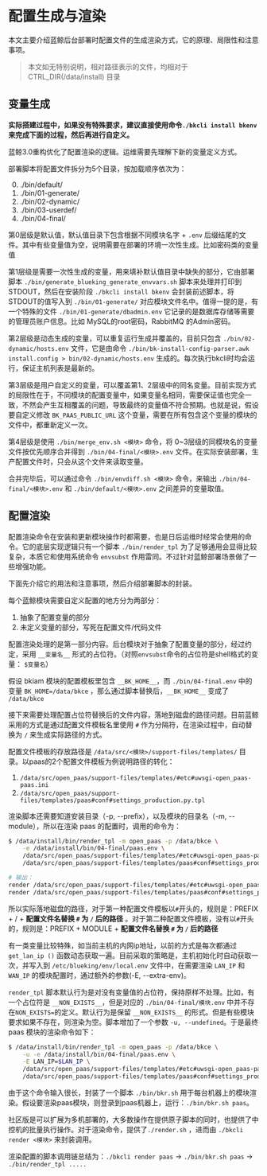 # 配置生成与渲染

本文主要介绍蓝鲸后台部署时配置文件的生成渲染方式，它的原理、局限性和注意事项。

> 本文如无特别说明，相对路径表示的文件，均相对于 CTRL_DIR(/data/install) 目录

## 变量生成

**实际搭建过程中，如果没有特殊要求，建议直接使用命令`./bkcli install bkenv`来完成下面的过程，然后再进行自定义。**

蓝鲸3.0重构优化了配置渲染的逻辑。运维需要先理解下新的变量定义方式。

部署脚本将配置文件拆分为5个目录，按加载顺序依次为：

0. ./bin/default/
1. ./bin/01-generate/
2. ./bin/02-dynamic/
3. ./bin/03-userdef/
4. ./bin/04-final/

第0层级是默认值，默认值目录下包含根据不同模块名字 + `.env` 后缀结尾的文件。其中有些变量值为空，说明需要在部署的环境一次性生成。比如密码类的变量值

第1层级是需要一次性生成的变量，用来填补默认值目录中缺失的部分，它由部署脚本 `./bin/generate_blueking_generate_envvars.sh` 脚本来处理并打印到STDOUT，然后在安装阶段 `./bkcli install bkenv` 会封装前述脚本，将STDOUT的值写入到 `./bin/01-generate/` 对应模块文件名中。值得一提的是，有一个特殊的文件 `./bin/01-generate/dbadmin.env` 它记录的是数据库存储等需要的管理员账户信息。比如 MySQL的root密码，RabbitMQ 的Admin密码。

第2层级是动态生成的变量，可以重复运行生成并覆盖的，目前只包含 `./bin/02-dynamic/hosts.env` 文件，它是由命令 `./bin/bk-install-config-parser.awk install.config > bin/02-dynamic/hosts.env` 生成的。每次执行bkcli时均会运行，保证主机列表是最新的。

第3层级是用户自定义的变量，可以覆盖第1、2层级中的同名变量。目前实现方式的局限性在于，不同模块的配置变量中，如果变量名相同，需要保证值也完全一致，不然会产生互相覆盖的问题，导致最终的变量值不符合预期。也就是说，假设要自定义修改 `BK_PAAS_PUBLIC_URL` 这个变量，需要在所有包含这个变量的模块的文件中，都重新定义一次。

第4层级是使用 `./bin/merge_env.sh <模块>` 命令，将 0~3层级的同模块名的变量文件按优先顺序合并得到 `./bin/04-final/<模块>.env` 文件。在实际安装部署，生产配置文件时，只会从这个文件来读取变量。

合并完毕后，可以通过命令 `./bin/envdiff.sh <模块>` 命令，来输出 `./bin/04-final/<模块>.env` 和 `./bin/default/<模块>.env` 之间差异的变量取值。

## 配置渲染

配置渲染命令在安装和更新模块操作时都需要，也是日后运维时经常会使用的命令。它的底层实现逻辑只有一个脚本 `./bin/render_tpl` 为了足够通用会显得比较复杂，本质它和使用系统命令 `envsubst` 作用雷同。不过针对蓝鲸部署场景做了一些增强功能。

下面先介绍它的用法和注意事项，然后介绍部署脚本的封装。

每个蓝鲸模块需要自定义配置的地方分为两部分：

1. 抽象了配置变量的部分
2. 未定义变量的部分，写死在配置文件/代码文件

配置渲染处理的是第一部分内容。后台模块对于抽象了配置变量的部分，经过约定，采用 `__变量名__` 形式的占位符。（对照`envsubst`命令的占位符是shell格式的变量： `$变量名`）

假设 bkiam 模块的配置模板里包含 `__BK_HOME__`，而 `./bin/04-final.env` 中的变量 `BK_HOME=/data/bkce` ，那么通过脚本替换后，`__BK_HOME__` 变成了 `/data/bkce`

接下来需要处理配置占位符替换后的文件内容，落地到磁盘的路径问题。目前蓝鲸采用的方式是通过配置文件模板名里使用 `#` 作为分隔符，在渲染过程中，自动替换为 `/` 来生成实际路径的方式。

配置文件模板的存放路径是 `/data/src/<模块>/support-files/templates/` 目录。以paas的2个配置文件模板为例说明路径的转化：

1. `/data/src/open_paas/support-files/templates/#etc#uwsgi-open_paas-paas.ini`
2. `/data/src/open_paas/support-files/templates/paas#conf#settings_production.py.tpl`

渲染脚本还需要知道安装目录（-p, --prefix），以及模块的目录名（-m, --module），所以在渲染 paas 的配置时，调用的命令为：

```bash
$ /data/install/bin/render_tpl -m open_paas -p /data/bkce \
    -e /data/install/bin/04-final/paas.env \
    /data/src/open_paas/support-files/templates/#etc#uwsgi-open_paas-paas.ini \
    /data/src/open_paas/support-files/templates/paas#conf#settings_production.py.tpl

# 输出：
render /data/src/open_paas/support-files/templates/#etc#uwsgi-open_paas-paas.ini -> /data/bkce//etc/uwsgi-open_paas-paas.ini
render /data/src/open_paas/support-files/templates/paas#conf#settings_production.py.tpl -> /data/bkce/open_paas/paas/conf/settings_production.py
```

所以实际落地磁盘的路径，对于第一种配置文件模板以`#`开头的，规则是：PREFIX + / + **配置文件名替换 `#` 为 `/` 后的路径** 。对于第二种配置文件模板，没有以`#`开头的，规则是：PREFIX + MODULE + **配置文件名替换 `#` 为 `/` 后的路径** 

有一类变量比较特殊，如当前主机的内网ip地址，以前的方式是每次都通过 `get_lan_ip ()` 函数动态获取一遍。目前采取的策略是，主机初始化时自动获取一次，并写入到 `/etc/blueking/env/local.env` 文件中，在需要渲染 `LAN_IP` 和 `WAN_IP` 的模块配置时，通过额外的参数(-E, --extra-env)。

`render_tpl` 脚本默认行为是对没有变量值的占位符，保持原样不处理。比如，有一个占位符是 `__NON_EXISTS__`，但是对应的 `./bin/04-final/模块.env` 中并不存在`NON_EXISTS=`的定义。默认行为是保留 `__NON_EXISTS__` 的形式。但是有些模块要求如果不存在，则渲染为空。脚本增加了一个参数 `-u, --undefined`。于是最终 paas 模块的渲染命令如下：

```bash
$ /data/install/bin/render_tpl -m open_paas -p /data/bkce \
    -u -e /data/install/bin/04-final/paas.env \
    -E LAN_IP=$LAN_IP \
    /data/src/open_paas/support-files/templates/#etc#uwsgi-open_paas-paas.ini \
    /data/src/open_paas/support-files/templates/paas#conf#settings_production.py.tpl
```

由于这个命令输入很长，封装了一个脚本 `./bin/bkr.sh` 用于每台机器上的模块渲染。假设要渲染paas模块，则登录到paas机器上，运行：`./bin/bkr.sh paas`。

社区版是可以扩展为多机部署的，大多数操作在提供原子脚本的同时，也提供了中控机的批量执行操作。对于渲染命令，提供了`./render.sh` ，进而由 `./bkcli render <模块>` 来封装调用。

渲染配置的脚本调用链总结为：`./bkcli render paas` -> `./bin/bkr.sh paas` -> `./bin/render_tpl .....` 